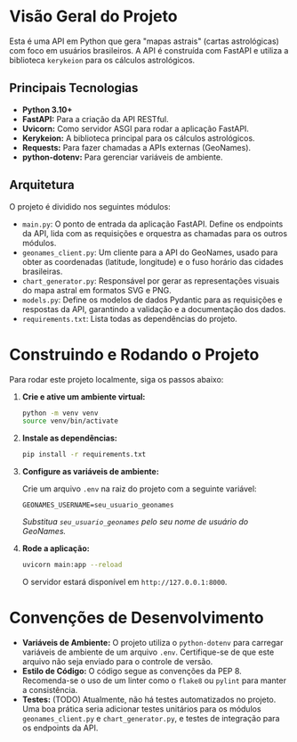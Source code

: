 # Visão Geral do Projeto

Esta é uma API em Python que gera "mapas astrais" (cartas astrológicas) com foco em usuários brasileiros. A API é construída com FastAPI e utiliza a biblioteca `kerykeion` para os cálculos astrológicos.

## Principais Tecnologias

*   **Python 3.10+**
*   **FastAPI:** Para a criação da API RESTful.
*   **Uvicorn:** Como servidor ASGI para rodar a aplicação FastAPI.
*   **Kerykeion:** A biblioteca principal para os cálculos astrológicos.
*   **Requests:** Para fazer chamadas a APIs externas (GeoNames).
*   **python-dotenv:** Para gerenciar variáveis de ambiente.

## Arquitetura

O projeto é dividido nos seguintes módulos:

*   `main.py`: O ponto de entrada da aplicação FastAPI. Define os endpoints da API, lida com as requisições e orquestra as chamadas para os outros módulos.
*   `geonames_client.py`: Um cliente para a API do GeoNames, usado para obter as coordenadas (latitude, longitude) e o fuso horário das cidades brasileiras.
*   `chart_generator.py`: Responsável por gerar as representações visuais do mapa astral em formatos SVG e PNG.
*   `models.py`: Define os modelos de dados Pydantic para as requisições e respostas da API, garantindo a validação e a documentação dos dados.
*   `requirements.txt`: Lista todas as dependências do projeto.

# Construindo e Rodando o Projeto

Para rodar este projeto localmente, siga os passos abaixo:

1.  **Crie e ative um ambiente virtual:**

    ```bash
    python -m venv venv
    source venv/bin/activate
    ```

2.  **Instale as dependências:**

    ```bash
    pip install -r requirements.txt
    ```

3.  **Configure as variáveis de ambiente:**

    Crie um arquivo `.env` na raiz do projeto com a seguinte variável:

    ```
    GEONAMES_USERNAME=seu_usuario_geonames
    ```

    *Substitua `seu_usuario_geonames` pelo seu nome de usuário do GeoNames.*

4.  **Rode a aplicação:**

    ```bash
    uvicorn main:app --reload
    ```

    O servidor estará disponível em `http://127.0.0.1:8000`.

# Convenções de Desenvolvimento

*   **Variáveis de Ambiente:** O projeto utiliza o `python-dotenv` para carregar variáveis de ambiente de um arquivo `.env`. Certifique-se de que este arquivo não seja enviado para o controle de versão.
*   **Estilo de Código:** O código segue as convenções da PEP 8. Recomenda-se o uso de um linter como o `flake8` ou `pylint` para manter a consistência.
*   **Testes:** (TODO) Atualmente, não há testes automatizados no projeto. Uma boa prática seria adicionar testes unitários para os módulos `geonames_client.py` e `chart_generator.py`, e testes de integração para os endpoints da API.
